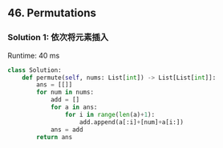 ## 46. Permutations


### Solution 1: 依次将元素插入

Runtime: 40 ms

```Python
class Solution:
    def permute(self, nums: List[int]) -> List[List[int]]:
        ans = [[]]
        for num in nums:
            add = []
            for a in ans:
                for i in range(len(a)+1):
                    add.append(a[:i]+[num]+a[i:])
            ans = add
        return ans
```
